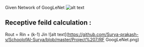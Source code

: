 Given Network of GoogLeNet
![alt text](https://github.com/Surya-prakash-v/SchoolofAI-Surya/blob/master/Project%207/CaptureRF.JPG)
## Receptive feild calculation :
Rout = Rin + (k-1) Jin
![alt text](https://github.com/Surya-prakash-v/SchoolofAI-Surya/blob/master/Project%207/RF GoogLeNet.png)
